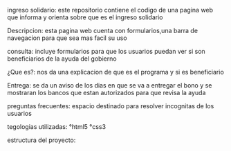ingreso solidario:
este repositorio contiene el codigo de una pagina web que informa y orienta sobre que es el ingreso solidario

Descripcion:
esta pagina web cuenta con formularios,una barra de navegacion para que sea mas facil su uso

consulta:
incluye formularios para que los usuarios puedan ver si son beneficiarios de la ayuda del gobierno

¿Que es?:
nos da una explicacion de que es el programa y si es beneficiario

Entrega:
se da un aviso de los dias en que se va a entregar el bono y se mostraran los bancos que estan autorizados para que revisa la ayuda 

preguntas frecuentes:
espacio destinado para resolver incognitas de los usuarios

tegologias utilizadas:
°html5
°css3

estructura del proyecto:
